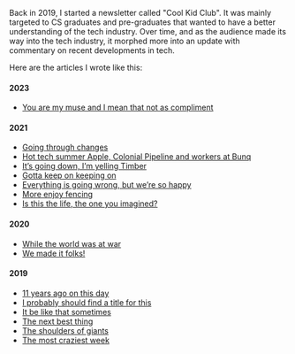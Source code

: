 Back in 2019, I started a newsletter called "Cool Kid Club". It was mainly targeted to CS graduates and pre-graduates that wanted to have a better understanding of the tech industry. Over time, and as the audience made its way into the tech industry, it morphed more into an update with commentary on recent developments in tech. 

Here are the articles I wrote like this:

#### 2023
* [You are my muse and I mean that not as compliment](You%20are%20my%20muse%20and%20I%20mean%20that%20not%20as%20compliment.md)

#### 2021
* [Going through changes](Going%20through%20changes.md)
* [Hot tech summer Apple, Colonial Pipeline and workers at Bunq](Hot%20tech%20summer%20Apple,%20Colonial%20Pipeline%20and%20workers%20at%20Bunq.md)
* [It’s going down, I’m yelling Timber](It’s%20going%20down,%20I’m%20yelling%20Timber.md)
* [Gotta keep on keeping on](Gotta%20keep%20on%20keeping%20on.md)
* [Everything is going wrong, but we’re so happy](Everything%20is%20going%20wrong,%20but%20we’re%20so%20happy.md)
* [More enjoy fencing](More%20enjoy%20fencing!.md)
* [Is this the life, the one you imagined?](Is%20this%20the%20life,%20the%20one%20you%20imagined?.md)

#### 2020
* [While the world was at war](While%20the%20world%20was%20at%20war.md)
* [We made it folks!](We%20made%20it%20folks!.md)

#### 2019
* [11 years ago on this day](11%20years%20ago%20on%20this%20day.md)
* [I probably should find a title for this](I%20probably%20should%20find%20a%20title%20for%20this.md)
* [It be like that sometimes](It%20be%20like%20that%20sometimes.md)
* [The next best thing](The%20next%20best%20thing.md)
* [The shoulders of giants](The%20shoulders%20of%20giants.md)
* [The most craziest week](The%20most%20craziest%20week.md)